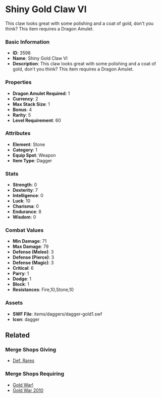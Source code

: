 # Shiny Gold Claw VI

This claw looks great with some polishing and a coat of gold, don't you think? This item requires a Dragon Amulet.

### Basic Information

- **ID**: 3598
- **Name**: Shiny Gold Claw VI
- **Description**: This claw looks great with some polishing and a coat of gold, don&#039;t you think? This item requires a Dragon Amulet.

### Properties

- **Dragon Amulet Required**: 1
- **Currency**: 2
- **Max Stack Size**: 1
- **Bonus**: 4
- **Rarity**: 5
- **Level Requirement**: 60

### Attributes

- **Element**: Stone
- **Category**: 1
- **Equip Spot**: Weapon
- **Item Type**: Dagger

### Stats

- **Strength**: 0
- **Dexterity**: 7
- **Intelligence**: 0
- **Luck**: 10
- **Charisma**: 0
- **Endurance**: 8
- **Wisdom**: 0

### Combat Values

- **Min Damage**: 71
- **Max Damage**: 79
- **Defense (Melee)**: 3
- **Defense (Pierce)**: 3
- **Defense (Magic)**: 3
- **Critical**: 6
- **Parry**: 1
- **Dodge**: 1
- **Block**: 1
- **Resistances**: Fire,10,Stone,10

### Assets

- **SWF File**: items/daggers/dagger-gold1.swf
- **Icon**: dagger

## Related

### Merge Shops Giving

- [Def. Rares](../merge-shops/4-def-rares.md)

### Merge Shops Requiring

- [Gold War!](../merge-shops/37-gold-war.md)
- [Gold War 2010](../merge-shops/64-gold-war-2010.md)

